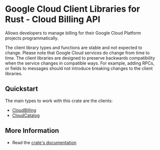 # Google Cloud Client Libraries for Rust - Cloud Billing API

<!-- Code generated by sidekick. DO NOT EDIT. -->


Allows developers to manage billing for their Google Cloud Platform
projects     programmatically.

The client library types and functions are stable and not expected to change.
Please note that Google Cloud services do change from time to time. The client
libraries are designed to preserve backwards compatibility when the service
changes in compatible ways. For example, adding RPCs, or fields to messages
should not introduce breaking changes to the client libraries.

## Quickstart

The main types to work with this crate are the clients:

- [CloudBilling]
- [CloudCatalog]

## More Information

- Read the [crate's documentation](https://docs.rs/google-cloud-billing-v1/latest/google-cloud-billing-v1)

[CloudBilling]: https://docs.rs/google-cloud-billing-v1/latest/google_cloud_billing_v1/client/struct.CloudBilling.html
[CloudCatalog]: https://docs.rs/google-cloud-billing-v1/latest/google_cloud_billing_v1/client/struct.CloudCatalog.html

